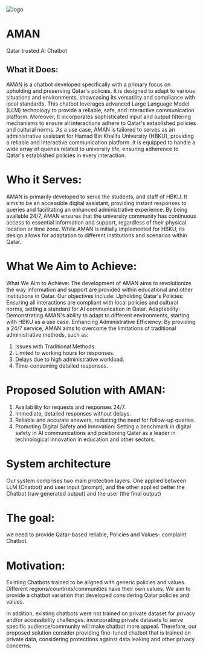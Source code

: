 ![logo](./assests/logo.png)
# AMAN
Qatar trusted AI Chatbot

## What it Does: 
AMAN is a chatbot developed specifically with a primary focus on upholding and preserving Qatar's policies. It is designed to adapt to various situations and environments, showcasing its versatility and compliance with local standards. This chatbot leverages advanced Large Language Model (LLM) technology to provide a reliable, safe, and interactive communication platform. Moreover, It incorporates sophisticated input and output filtering mechanisms to ensure all interactions adhere to Qatar's established policies and cultural norms.
As a use case,  AMAN is tailored to serves as an administrative assistant  for Hamad Bin Khalifa University (HBKU), providing a reliable and interactive communication platform. It is equipped to handle a wide array of queries related to university life, ensuring adherence to Qatar's established policies in every interaction.

# Who it Serves: 
AMAN is primarily developed to serve the students, and staff of HBKU. It aims to be an accessible digital assistant, providing instant responses to queries and facilitating an enhanced administrative experience. By being available 24/7, AMAN ensures that the university community has continuous access to essential information and support, regardless of their physical location or time zone. While AMAN is initially implemented for HBKU, its design allows for adaptation to different institutions and scenarios within Qatar.

# What We Aim to Achieve: 
What We Aim to Achieve: The development of AMAN aims to revolutionize the way information and support are provided within educational and other institutions in Qatar. Our objectives include:
Upholding Qatar's Policies: Ensuring all interactions are compliant with local policies and cultural norms, setting a standard for AI communication in Qatar.
Adaptability: Demonstrating AMAN's ability to adapt to different environments, starting with HBKU as a use case.
Enhancing Administrative Efficiency: By providing a 24/7 service, AMAN aims to overcome the limitations of traditional administrative methods, such as:
1) Issues with Traditional Methods:
2) Limited to working hours for responses.
3) Delays due to high administrative workload.
4) Time-consuming detailed responses.
# Proposed Solution with AMAN:
1) Availability for requests and responses 24/7.
2) Immediate, detailed responses without delays.
3) Reliable and accurate answers, reducing the need for follow-up queries.
4) Promoting Digital Safety and Innovation: Setting a benchmark in digital safety in AI communications and positioning Qatar as a leader in technological innovation in education and other sectors.

# System architecture
Our system comprises two main protection layers. One applied between LLM (Chatbot) and user input (prompt), and the other applied better the Chatbot (raw generated output)  and  the user (the final output)

# The goal: 
we need to provide Qatar-based reliable, Policies and Values- complaint Chatbot.

# Motivation: 
Existing Chatbots trained to be aligned with generic policies and values. Different regions/countries/communities have their own values. We aim to provide a chatbot variation that developed considering Qatar policies and values. 

In addition, existing chatbots were not trained on private dataset for privacy and/or accessibility challenges. incorporating private datasets to serve specific audience/community will make chatbot more appeal.
Therefore, our proposed solution consider providing fine-tuned chatbot that is trained on private data, considering protections against data leaking and other privacy concerns.
